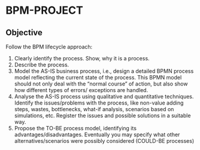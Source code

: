 # BPM-PROJECT

## Objective

Follow the BPM lifecycle approach: 
1. Clearly identify the process. Show, why it is a process. 
2. Describe the process. 
3. Model the AS-IS business process, i.e., design a detailed BPMN process model reflecting the current state of the process. This BPMN model should not only deal with the “normal course” of action, but also show how different types of errors/ exceptions are handled.
4. Analyse the AS-IS process using qualitative and quantitative techniques. Identify the issues/problems with the process, like non-value adding steps, wastes, bottlenecks, what-if analysis, scenarios based on simulations, etc. Register the issues and possible solutions in a  suitable way. 
5. Propose the TO-BE process model, identifying its advantages/disadvantages. Eventually you may specify what other alternatives/scenarios were possibly considered (COULD-BE processes)

